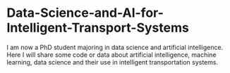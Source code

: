 # Data-Science-and-AI-for-Intelligent-Transport-Systems
I am now a PhD student majoring in data science and artificial intelligence. Here I will share some code or data about artificial intelligence, machine learning, data science and their use in intelligent transportation systems.
